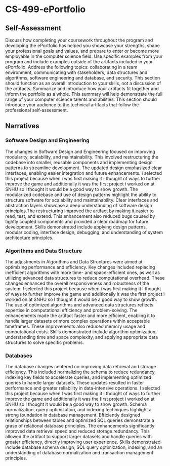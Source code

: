 # CS-499-ePortfolio 


## Self-Assessment

  Discuss how completing your coursework throughout the program and developing the ePortfolio has helped you showcase your strengths, shape your professional goals and values, and prepare to enter or become more employable in the computer science field.
Use specific examples from your program and include examples outside of the artifacts included in your ePortfolio.
Address the following topics: collaborating in a team environment, communicating with stakeholders, data structures and algorithms, software engineering and database, and security. This section should function as an overall introduction to your skills, not a discussion of the artifacts.
Summarize and introduce how your artifacts fit together and inform the portfolio as a whole.
This summary will help demonstrate the full range of your computer science talents and abilities.
This section should introduce your audience to the technical artifacts that follow the professional self-assessment.

## Narratives 

### Software Design and Engineering
The changes in Software Design and Engineering focused on improving modularity, scalability, and maintainability. This involved restructuring the codebase into smaller, reusable components and implementing design patterns to streamline development. The updated design emphasized clear interfaces, enabling easier integration and future enhancements.
I selected this project because when i was first making it I thought of ways to further improve the game and additionally it was the first project i worked on at SNHU so I thought it would be a good way to show growth. The modularized codebase and use of design patterns highlight the ability to structure software for scalability and maintainability. Clear interfaces and abstraction layers showcase a deep understanding of software design principles.The restructuring improved the artifact by making it easier to read, test, and extend. This enhancement also reduced bugs caused by tightly coupled components and provided a clear roadmap for future development. Skills demonstrated include applying design patterns, modular coding, interface design, debugging, and understanding of system architecture principles.

### Algorithms and Data Structure
The adjustments in Algorithms and Data Structures were aimed at optimizing performance and efficiency. Key changes included replacing inefficient algorithms with more time- and space-efficient ones, as well as utilizing advanced data structures to reduce computational overhead. These changes enhanced the overall responsiveness and robustness of the system.
I selected this project because when i was first making it I thought of ways to further improve the game and additionally it was the first project i worked on at SNHU so I thought it would be a good way to show growth. The use of optimized algorithms and advanced data structures reflects expertise in computational efficiency and problem-solving. The enhancements made the artifact faster and more efficient, enabling it to handle larger datasets or more complex operations within acceptable timeframes. These improvements also reduced memory usage and computational costs. Skills demonstrated include algorithm optimization, understanding time and space complexity, and applying appropriate data structures to solve specific problems.

### Databases
The database changes centered on improving data retrieval and storage efficiency. This included normalizing the schema to reduce redundancy, indexing key fields to accelerate queries, and implementing optimized queries to handle larger datasets. These updates resulted in faster performance and greater reliability in data-intensive operations.
I selected this project because when I was first making it I thought of ways to further improve the game and additionally it was the first project i worked on at SNHU so I thought it would be a good way to show growth. Schema normalization, query optimization, and indexing techniques highlight a strong foundation in database management. Efficiently designed relationships between tables and optimized SQL queries demonstrate a grasp of relational database principles. The enhancements significantly improved data retrieval speed and reduced storage redundancy. This allowed the artifact to support larger datasets and handle queries with greater efficiency, directly improving user experience. Skills demonstrated include database schema design, SQL query optimization, indexing, and an understanding of database normalization and transaction management principles.
